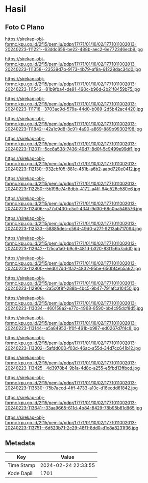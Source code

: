 # Hasil

## Foto C Plano

https://sirekap-obj-formc.kpu.go.id/2f15/pemilu/pdpr/17/71/01/10/02/1771011002013-20240223-111221--63ddc659-be22-488b-aec2-6e772346ecb9.jpg

https://sirekap-obj-formc.kpu.go.id/2f15/pemilu/pdpr/17/71/01/10/02/1771011002013-20240223-111358--23539d7b-9173-4b79-af9a-61228dac34d0.jpg

https://sirekap-obj-formc.kpu.go.id/2f15/pemilu/pdpr/17/71/01/10/02/1771011002013-20240223-111542--81b9fba4-de91-490c-b96d-2b21f8459b75.jpg

https://sirekap-obj-formc.kpu.go.id/2f15/pemilu/pdpr/17/71/01/10/02/1771011002013-20240223-111718--3703ac9d-579a-44d0-b089-2d5b42ac4420.jpg

https://sirekap-obj-formc.kpu.go.id/2f15/pemilu/pdpr/17/71/01/10/02/1771011002013-20240223-111842--42a1c9d8-3c91-4a90-a869-889b99302f98.jpg

https://sirekap-obj-formc.kpu.go.id/2f15/pemilu/pdpr/17/71/01/10/02/1771011002013-20240223-112011--5cc8a538-7436-49d7-8d0f-5c9499e99df1.jpg

https://sirekap-obj-formc.kpu.go.id/2f15/pemilu/pdpr/17/71/01/10/02/1771011002013-20240223-112130--932cbf05-881c-451b-a6b2-aabd720e0412.jpg

https://sirekap-obj-formc.kpu.go.id/2f15/pemilu/pdpr/17/71/01/10/02/1771011002013-20240223-112250--5b198c74-8dbb-4172-a4ff-84c526c580e6.jpg

https://sirekap-obj-formc.kpu.go.id/2f15/pemilu/pdpr/17/71/01/10/02/1771011002013-20240223-112406--a77c0430-c5cf-434f-9d30-68c0ba546576.jpg

https://sirekap-obj-formc.kpu.go.id/2f15/pemilu/pdpr/17/71/01/10/02/1771011002013-20240223-112533--58885dec-c564-49d0-a27f-9213ab717094.jpg

https://sirekap-obj-formc.kpu.go.id/2f15/pemilu/pdpr/17/71/01/10/02/1771011002013-20240223-112642--125ca1a0-b9c6-481d-b320-83f156b7add0.jpg

https://sirekap-obj-formc.kpu.go.id/2f15/pemilu/pdpr/17/71/01/10/02/1771011002013-20240223-112800--eed017dd-1fa2-4832-95be-650bf4eb5a62.jpg

https://sirekap-obj-formc.kpu.go.id/2f15/pemilu/pdpr/17/71/01/10/02/1771011002013-20240223-112906--2a5c0f8f-288b-4bc5-9b47-791afca10450.jpg

https://sirekap-obj-formc.kpu.go.id/2f15/pemilu/pdpr/17/71/01/10/02/1771011002013-20240223-113034--460158a2-e77c-4968-8590-bb4c95dcf8d5.jpg

https://sirekap-obj-formc.kpu.go.id/2f15/pemilu/pdpr/17/71/01/10/02/1771011002013-20240223-113144--a5a84953-1f0f-461b-b987-ed0267d7f4c8.jpg

https://sirekap-obj-formc.kpu.go.id/2f15/pemilu/pdpr/17/71/01/10/02/1771011002013-20240223-113302--5afdd000-f03d-46ac-a55d-34d7cc641b12.jpg

https://sirekap-obj-formc.kpu.go.id/2f15/pemilu/pdpr/17/71/01/10/02/1771011002013-20240223-113425--4d3978b4-9b1a-4d8c-a255-e5fbd13ffbcd.jpg

https://sirekap-obj-formc.kpu.go.id/2f15/pemilu/pdpr/17/71/01/10/02/1771011002013-20240223-113530--75b7accd-4fff-4733-a10c-d16ecdd61842.jpg

https://sirekap-obj-formc.kpu.go.id/2f15/pemilu/pdpr/17/71/01/10/02/1771011002013-20240223-113641--33aa9665-611d-4b84-8429-78b95b81d865.jpg

https://sirekap-obj-formc.kpu.go.id/2f15/pemilu/pdpr/17/71/01/10/02/1771011002013-20240223-113751--6d523b71-2c29-48f1-8dd0-d1c8a8231f36.jpg


## Metadata

| Key        | Value               |
| ---------- | ------------------- |
| Time Stamp | 2024-02-24 22:33:55 |
| Kode Dapil | 1701                |



